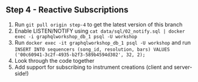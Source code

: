 ## Step 4 - Reactive Subscriptions

1. Run `git pull origin step-4` to get the latest version of this branch
2. Enable LISTEN/NOTIFY using `cat data/sql/02_notify.sql | docker exec -i graphqlworkshop_db_1 psql -U workshop`
3. Run `docker exec -it graphqlworkshop_db_1 psql -U workshop` and run `INSERT INTO sequencers (song_id, resolution, bars) VALUES ('00c60941-3c2f-4935-b2f3-589b4594d302', 32, 2);`
4. Look through the code together
5. Add support for subscribing to instrument creations (client and server-side!)
